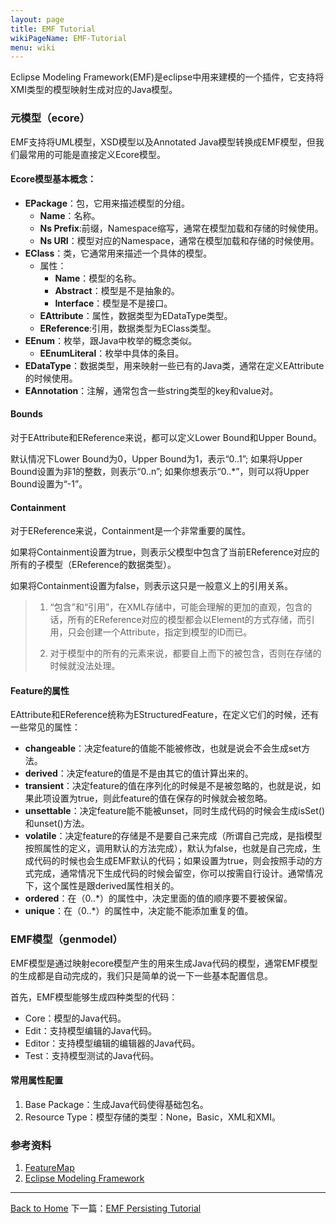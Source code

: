 ```yaml
---
layout: page
title: EMF Tutorial
wikiPageName: EMF-Tutorial
menu: wiki
---
```


Eclipse Modeling Framework(EMF)是eclipse中用来建模的一个插件，它支持将XMI类型的模型映射生成对应的Java模型。

### 元模型（ecore）

EMF支持将UML模型，XSD模型以及Annotated Java模型转换成EMF模型，但我们最常用的可能是直接定义Ecore模型。

#### Ecore模型基本概念：

* **EPackage**：包，它用来描述模型的分组。
	* **Name**：名称。
	* **Ns Prefix**:前缀，Namespace缩写，通常在模型加载和存储的时候使用。
	* **Ns URI**：模型对应的Namespace，通常在模型加载和存储的时候使用。
* **EClass**：类，它通常用来描述一个具体的模型。
	* 属性：
		* **Name**：模型的名称。
		* **Abstract**：模型是不是抽象的。
		* **Interface**：模型是不是接口。
	* **EAttribute**：属性，数据类型为EDataType类型。
	* **EReference**:引用，数据类型为EClass类型。
* **EEnum**：枚举，跟Java中枚举的概念类似。
	* **EEnumLiteral**：枚举中具体的条目。
* **EDataType**：数据类型，用来映射一些已有的Java类，通常在定义EAttribute的时候使用。
* **EAnnotation**：注解，通常包含一些string类型的key和value对。

#### Bounds

对于EAttribute和EReference来说，都可以定义Lower Bound和Upper Bound。

默认情况下Lower Bound为0，Upper Bound为1，表示“0..1”;
如果将Upper Bound设置为非1的整数，则表示“0..n”;
如果你想表示“0..*”，则可以将Upper Bound设置为“-1”。

#### Containment

对于EReference来说，Containment是一个非常重要的属性。

如果将Containment设置为true，则表示父模型中包含了当前EReference对应的所有的子模型（EReference的数据类型）。

如果将Containment设置为false，则表示这只是一般意义上的引用关系。

> 
> 1. “包含”和“引用”，在XML存储中，可能会理解的更加的直观，包含的话，所有的EReference对应的模型都会以Element的方式存储，而引用，只会创建一个Attribute，指定到模型的ID而已。
> 
> 2. 对于模型中的所有的元素来说，都要自上而下的被包含，否则在存储的时候就没法处理。
> 

#### Feature的属性

EAttribute和EReference统称为EStructuredFeature，在定义它们的时候，还有一些常见的属性：

* **changeable**：决定feature的值能不能被修改，也就是说会不会生成set方法。
* **derived**：决定feature的值是不是由其它的值计算出来的。
* **transient**：决定feature的值在序列化的时候是不是被忽略的，也就是说，如果此项设置为true，则此feature的值在保存的时候就会被忽略。
* **unsettable**：决定feature能不能被unset，同时生成代码的时候会生成isSet()和unset()方法。
* **volatile**：决定feature的存储是不是要自己来完成（所谓自己完成，是指模型按照属性的定义，调用默认的方法完成），默认为false，也就是自己完成，生成代码的时候也会生成EMF默认的代码；如果设置为true，则会按照手动的方式完成，通常情况下生成代码的时候会留空，你可以按需自行设计。通常情况下，这个属性是跟derived属性相关的。
* **ordered**：在（0..*）的属性中，决定里面的值的顺序要不要被保留。
* **unique**：在（0..*）的属性中，决定能不能添加重复的值。


### EMF模型（genmodel）

EMF模型是通过映射ecore模型产生的用来生成Java代码的模型，通常EMF模型的生成都是自动完成的，我们只是简单的说一下一些基本配置信息。

首先，EMF模型能够生成四种类型的代码：

* Core：模型的Java代码。
* Edit：支持模型编辑的Java代码。
* Editor：支持模型编辑的编辑器的Java代码。
* Test：支持模型测试的Java代码。

#### 常用属性配置

1. Base Package：生成Java代码使得基础包名。
2. Resource Type：模型存储的类型：None，Basic，XML和XMI。


### 参考资料

1. [FeatureMap](http://ecsoya.github.io/eclipse/2015/07/03/emf-featuremaps.html)
2. [Eclipse Modeling Framework](http://www.eclipse.org/modeling/emf/)

***
[Back to Home]({{site.baseurl}}/eclipse.tutorial/wiki/)
下一篇：[EMF Persisting Tutorial](http://ecsoya.github.io/eclipse.tutorial/wiki/EMF-Persisting-Tutorial)